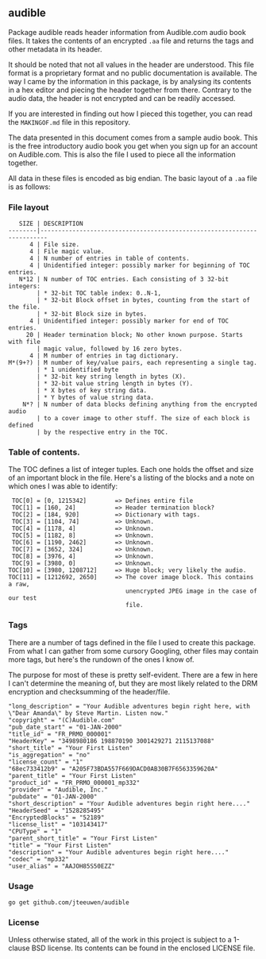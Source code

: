 ## audible

Package audible reads header information from Audible.com audio book files.
It takes the contents of an encrypted `.aa` file and returns the tags and
other metadata in its header.

It should be noted that not all values in the header are understood. This
file format is a proprietary format and no public documentation is available.
The way I came by the information in this package, is by analysing its
contents in a hex editor and piecing the header together from there.
Contrary to the audio data, the header is not encrypted and can be readily
accessed.

If you are interested in finding out how I pieced this together, you can read
the `MAKINGOF.md` file in this repository.

The data presented in this document comes from a sample audio book.
This is the free introductory audio book you get when you sign up for an
account on Audible.com. This is also the file I used to piece all the
information together.

All data in these files is encoded as big endian. The basic layout of a
`.aa` file is as follows:


### File layout

```
   SIZE | DESCRIPTION
--------|------------------------------------------------------------------------
      4 | File size.
      4 | File magic value.
      4 | N number of entries in table of contents.
      4 | Unidentified integer: possibly marker for beginning of TOC entries.
   N*12 | N number of TOC entries. Each consisting of 3 32-bit integers:
        | * 32-bit TOC table index: 0..N-1,
        | * 32-bit Block offset in bytes, counting from the start of the file.
        | * 32-bit Block size in bytes.
      4 | Unidentified integer: possibly marker for end of TOC entries.
     20 | Header termination block; No other known purpose. Starts with file
        | magic value, followed by 16 zero bytes.
      4 | M number of entries in tag dictionary.
M*(9+?) | M number of key/value pairs, each representing a single tag.
        | * 1 unidentified byte
        | * 32-bit key string length in bytes (X).
        | * 32-bit value string length in bytes (Y).
        | * X bytes of key string data.
        | * Y bytes of value string data.
    N*? | N number of data blocks defining anything from the encrypted audio
        | to a cover image to other stuff. The size of each block is defined
        | by the respective entry in the TOC.
```

### Table of contents.

The TOC defines a list of integer tuples. Each one holds the offset and size
of an important block in the file. Here's a listing of the blocks and a note
on which ones I was able to identify:

```
 TOC[0] = [0, 1215342]        => Defines entire file
 TOC[1] = [160, 24]           => Header termination block?
 TOC[2] = [184, 920]          => Dictionary with tags.
 TOC[3] = [1104, 74]          => Unknown.
 TOC[4] = [1178, 4]           => Unknown.
 TOC[5] = [1182, 8]           => Unknown.
 TOC[6] = [1190, 2462]        => Unknown.
 TOC[7] = [3652, 324]         => Unknown.
 TOC[8] = [3976, 4]           => Unknown.
 TOC[9] = [3980, 0]           => Unknown.
TOC[10] = [3980, 1208712]     => Huge block; very likely the audio.
TOC[11] = [1212692, 2650]     => The cover image block. This contains a raw,
                                 unencrypted JPEG image in the case of our test
                                 file.
```

### Tags

There are a number of tags defined in the file I used to create this package.
From what I can gather from some cursory Googling, other files may contain
more tags, but here's the rundown of the ones I know of.

The purpose for most of these is pretty self-evident. There are a few in here
I can't determine the meaning of, but they are most likely related to the DRM
encryption and checksumming of the header/file.

```
"long_description" = "Your Audible adventures begin right here, with \"Dear Amanda\" by Steve Martin. Listen now."
"copyright" = "(C)Audible.com"
"pub_date_start" = "01-JAN-2000"
"title_id" = "FR_PRMO_000001"
"HeaderKey" = "3498980186 198870190 3001429271 2115137088"
"short_title" = "Your First Listen"
"is_aggregation" = "no"
"license_count" = "1"
"68ec733412b9" = "A205F73BDA557F669DACD0AB30B7F6563359620A"
"parent_title" = "Your First Listen"
"product_id" = "FR_PRMO_000001_mp332"
"provider" = "Audible, Inc."
"pubdate" = "01-JAN-2000"
"short_description" = "Your Audible adventures begin right here...."
"HeaderSeed" = "1528285495"
"EncryptedBlocks" = "52189"
"license_list" = "103143417"
"CPUType" = "1"
"parent_short_title" = "Your First Listen"
"title" = "Your First Listen"
"description" = "Your Audible adventures begin right here...."
"codec" = "mp332"
"user_alias" = "AAJOH85S50EZZ"
```


### Usage

    go get github.com/jteeuwen/audible


### License

Unless otherwise stated, all of the work in this project is subject to a
1-clause BSD license. Its contents can be found in the enclosed LICENSE file.

